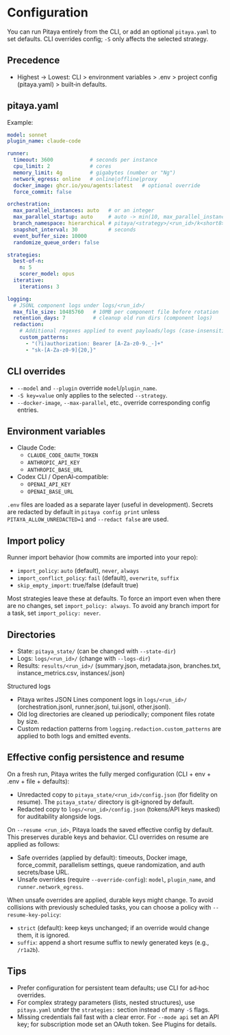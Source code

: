 # Configuration

You can run Pitaya entirely from the CLI, or add an optional `pitaya.yaml` to set defaults. CLI overrides config; `-S` only affects the selected strategy.

## Precedence

- Highest → Lowest: CLI > environment variables > .env > project config (pitaya.yaml) > built‑in defaults.

## pitaya.yaml

Example:

```yaml
model: sonnet
plugin_name: claude-code

runner:
  timeout: 3600            # seconds per instance
  cpu_limit: 2             # cores
  memory_limit: 4g         # gigabytes (number or "Ng")
  network_egress: online   # online|offline|proxy
  docker_image: ghcr.io/you/agents:latest   # optional override
  force_commit: false

orchestration:
  max_parallel_instances: auto   # or an integer
  max_parallel_startup: auto     # auto -> min(10, max_parallel_instances)
  branch_namespace: hierarchical # pitaya/<strategy>/<run_id>/k<short8>
  snapshot_interval: 30          # seconds
  event_buffer_size: 10000
  randomize_queue_order: false

strategies:
  best-of-n:
    n: 5
    scorer_model: opus
  iterative:
    iterations: 3

logging:
  # JSONL component logs under logs/<run_id>/
  max_file_size: 10485760   # 10MB per component file before rotation
  retention_days: 7         # cleanup old run dirs (component logs)
  redaction:
    # Additional regexes applied to event payloads/logs (case-insensitive where needed)
    custom_patterns:
      - "(?i)authorization: Bearer [A-Za-z0-9._-]+"
      - "sk-[A-Za-z0-9]{20,}"
```

## CLI overrides

- `--model` and `--plugin` override `model`/`plugin_name`.
- `-S key=value` only applies to the selected `--strategy`.
- `--docker-image`, `--max-parallel`, etc., override corresponding config entries.

## Environment variables

- Claude Code:
  - `CLAUDE_CODE_OAUTH_TOKEN`
  - `ANTHROPIC_API_KEY`
  - `ANTHROPIC_BASE_URL`
- Codex CLI / OpenAI‑compatible:
  - `OPENAI_API_KEY`
  - `OPENAI_BASE_URL`

`.env` files are loaded as a separate layer (useful in development). Secrets are redacted by default in `pitaya config print` unless `PITAYA_ALLOW_UNREDACTED=1` and `--redact false` are used.

## Import policy

Runner import behavior (how commits are imported into your repo):

- `import_policy`: `auto` (default), `never`, `always`
- `import_conflict_policy`: `fail` (default), `overwrite`, `suffix`
- `skip_empty_import`: true/false (default true)

Most strategies leave these at defaults. To force an import even when there are no changes, set `import_policy: always`. To avoid any branch import for a task, set `import_policy: never`.

## Directories

- State: `pitaya_state/` (can be changed with `--state-dir`)
- Logs: `logs/<run_id>/` (change with `--logs-dir`)
- Results: `results/<run_id>/` (summary.json, metadata.json, branches.txt, instance_metrics.csv, instances/<id>.json)

Structured logs

- Pitaya writes JSON Lines component logs in `logs/<run_id>/` (orchestration.jsonl, runner.jsonl, tui.jsonl, other.jsonl).
- Old log directories are cleaned up periodically; component files rotate by size.
- Custom redaction patterns from `logging.redaction.custom_patterns` are applied to both logs and emitted events.

## Effective config persistence and resume

On a fresh run, Pitaya writes the fully merged configuration (CLI + env + .env + file + defaults):

- Unredacted copy to `pitaya_state/<run_id>/config.json` (for fidelity on resume). The `pitaya_state/` directory is git‑ignored by default.
- Redacted copy to `logs/<run_id>/config.json` (tokens/API keys masked) for auditability alongside logs.

On `--resume <run_id>`, Pitaya loads the saved effective config by default. This preserves durable keys and behavior. CLI overrides on resume are applied as follows:

- Safe overrides (applied by default): timeouts, Docker image, force_commit, parallelism settings, queue randomization, and auth secrets/base URL.
- Unsafe overrides (require `--override-config`): `model`, `plugin_name`, and `runner.network_egress`.

When unsafe overrides are applied, durable keys might change. To avoid collisions with previously scheduled tasks, you can choose a policy with `--resume-key-policy`:

- `strict` (default): keep keys unchanged; if an override would change them, it is ignored.
- `suffix`: append a short resume suffix to newly generated keys (e.g., `/r1a2b`).

## Tips

- Prefer configuration for persistent team defaults; use CLI for ad‑hoc overrides.
- For complex strategy parameters (lists, nested structures), use `pitaya.yaml` under the `strategies:` section instead of many `-S` flags.
- Missing credentials fail fast with a clear error. For `--mode api` set an API key; for subscription mode set an OAuth token. See Plugins for details.
